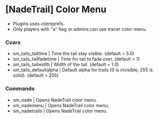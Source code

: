 # [NadeTrail] Color Menu

* Plugins uses clientprefs.
* Only players with "a" flag or admins can use tracer color menu.

### Cvars

* sm_tails_tailtime | Time the tail stay visible. (default = 5.0)
* sm_tails_tailfadetime | Time for tail to fade over. (default = 1)
* sm_tails_tailwidth | Width of the tail. (default = 1.0)
* sm_tails_defaultalpha | Default alpha for trails (0 is invisible, 255 is solid). (default = 255)

### Commands

* sm_nade | Opens NadeTrail color menu.
* sm_nademenu | Opens NadeTrail color menu.
* sm_nadetrails | Opens NadeTrail color menu.
